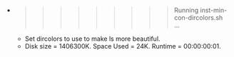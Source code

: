 * >>>>>>>>> Running inst-min-con-dircolors.sh ...
  * Set dircolors to use  to make ls more beautiful.
  * Disk size = 1406300K. Space Used = 24K. Runtime = 00:00:00:01.
